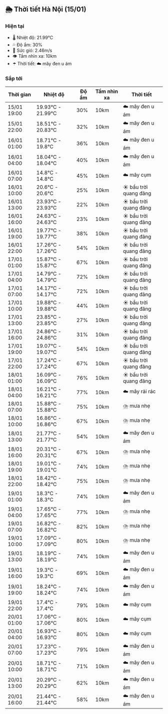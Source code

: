 ## 🌦️ Thời tiết Hà Nội (15/01)

### Hiện tại

- 🌡️ Nhiệt độ: 21.99℃
- 💦 Độ ẩm: 30%
- 💨 Sức gió: 2.46m/s
- 👁️ Tầm nhìn xa: 10km
- ☂️ Thời tiết: ☁️ mây đen u ám

### Sắp tới

| Thời gian | Nhiệt độ | Độ ẩm | Tầm nhìn xa | Thời tiết |
| --- | --- | --- | --- | --- |
| 15/01 19:00 | 19.93℃ - 21.99℃ | 30% | 10km | ☁️ mây đen u ám |
| 15/01 22:00 | 18.51℃ - 20.83℃ | 32% | 10km | ☁️ mây đen u ám |
| 16/01 01:00 | 18.71℃ - 19.8℃ | 36% | 10km | ☁️ mây đen u ám |
| 16/01 04:00 | 18.04℃ - 18.04℃ | 40% | 10km | ☁️ mây đen u ám |
| 16/01 07:00 | 14.8℃ - 14.8℃ | 45% | 10km | ☁️ mây cụm |
| 16/01 10:00 | 20.6℃ - 20.6℃ | 25% | 10km | ☀️ bầu trời quang đãng |
| 16/01 13:00 | 23.93℃ - 23.93℃ | 22% | 10km | ☀️ bầu trời quang đãng |
| 16/01 16:00 | 24.63℃ - 24.63℃ | 23% | 10km | ☀️ bầu trời quang đãng |
| 16/01 19:00 | 19.77℃ - 19.77℃ | 38% | 10km | ☀️ bầu trời quang đãng |
| 16/01 22:00 | 17.26℃ - 17.26℃ | 54% | 10km | ☀️ bầu trời quang đãng |
| 17/01 01:00 | 15.87℃ - 15.87℃ | 67% | 10km | ☀️ bầu trời quang đãng |
| 17/01 04:00 | 14.79℃ - 14.79℃ | 72% | 10km | ☀️ bầu trời quang đãng |
| 17/01 07:00 | 14.17℃ - 14.17℃ | 72% | 10km | ☀️ bầu trời quang đãng |
| 17/01 10:00 | 19.88℃ - 19.88℃ | 44% | 10km | ☀️ bầu trời quang đãng |
| 17/01 13:00 | 23.85℃ - 23.85℃ | 27% | 10km | ☀️ bầu trời quang đãng |
| 17/01 16:00 | 24.86℃ - 24.86℃ | 31% | 10km | ☀️ bầu trời quang đãng |
| 17/01 19:00 | 19.07℃ - 19.07℃ | 54% | 10km | ☀️ bầu trời quang đãng |
| 17/01 22:00 | 17.24℃ - 17.24℃ | 67% | 10km | ☀️ bầu trời quang đãng |
| 18/01 01:00 | 16.09℃ - 16.09℃ | 76% | 10km | ☀️ bầu trời quang đãng |
| 18/01 04:00 | 16.21℃ - 16.21℃ | 77% | 10km | ☁️ mây rải rác |
| 18/01 07:00 | 15.88℃ - 15.88℃ | 75% | 10km | ⛈️ mưa nhẹ |
| 18/01 10:00 | 16.86℃ - 16.86℃ | 67% | 10km | ⛈️ mưa nhẹ |
| 18/01 13:00 | 21.77℃ - 21.77℃ | 54% | 10km | ☁️ mây đen u ám |
| 18/01 16:00 | 20.31℃ - 20.31℃ | 67% | 10km | ⛈️ mưa nhẹ |
| 18/01 19:00 | 19.01℃ - 19.01℃ | 74% | 10km | ⛈️ mưa nhẹ |
| 18/01 22:00 | 18.42℃ - 18.42℃ | 75% | 10km | ⛈️ mưa nhẹ |
| 19/01 01:00 | 18.3℃ - 18.3℃ | 74% | 10km | ☁️ mây đen u ám |
| 19/01 04:00 | 17.65℃ - 17.65℃ | 77% | 10km | ⛈️ mưa nhẹ |
| 19/01 07:00 | 16.82℃ - 16.82℃ | 82% | 10km | ⛈️ mưa nhẹ |
| 19/01 10:00 | 17.09℃ - 17.09℃ | 80% | 10km | ⛈️ mưa nhẹ |
| 19/01 13:00 | 18.19℃ - 18.19℃ | 74% | 10km | ☁️ mây đen u ám |
| 19/01 16:00 | 19.3℃ - 19.3℃ | 69% | 10km | ☁️ mây đen u ám |
| 19/01 19:00 | 18.24℃ - 18.24℃ | 74% | 10km | ☁️ mây đen u ám |
| 19/01 22:00 | 17.4℃ - 17.4℃ | 79% | 10km | ☁️ mây cụm |
| 20/01 01:00 | 17.06℃ - 17.06℃ | 80% | 10km | ☁️ mây cụm |
| 20/01 04:00 | 16.93℃ - 16.93℃ | 80% | 10km | ☁️ mây cụm |
| 20/01 07:00 | 17.23℃ - 17.23℃ | 79% | 10km | ☁️ mây đen u ám |
| 20/01 10:00 | 18.71℃ - 18.71℃ | 71% | 10km | ☁️ mây đen u ám |
| 20/01 13:00 | 20.29℃ - 20.29℃ | 62% | 10km | ☁️ mây đen u ám |
| 20/01 16:00 | 21.44℃ - 21.44℃ | 58% | 10km | ☁️ mây đen u ám |
